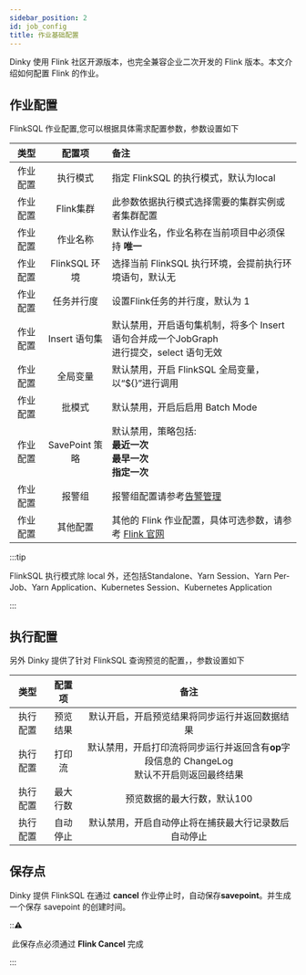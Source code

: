 ```yaml
---
sidebar_position: 2
id: job_config
title: 作业基础配置
---
```


Dinky 使用 Flink 社区开源版本，也完全兼容企业二次开发的 Flink 版本。本文介绍如何配置 Flink 的作业。

## 作业配置

FlinkSQL 作业配置,您可以根据具体需求配置参数，参数设置如下

|   类型   |     配置项     | 备注                                                                                                                       |
| :------: | :------------: |:-------------------------------------------------------------------------------------------------------------------------|
| 作业配置 |    执行模式    | 指定 FlinkSQL 的执行模式，默认为local                                                                                               |
| 作业配置 |   Flink集群    | 此参数依据执行模式选择需要的集群实例或者集群配置                                                                                                 |
| 作业配置 |    作业名称    | 默认作业名，作业名称在当前项目中必须保持 **唯一**                                                                                              |
| 作业配置 | FlinkSQL 环境  | 选择当前 FlinkSQL 执行环境，会提前执行环境语句，默认无                                                                                         |
| 作业配置 |   任务并行度   | 设置Flink任务的并行度，默认为 1                                                                                                      |
| 作业配置 | Insert 语句集  | 默认禁用，开启语句集机制，将多个 Insert 语句合并成一个JobGraph<br/> 进行提交，select 语句无效                                                            |
| 作业配置 |    全局变量    | 默认禁用，开启 FlinkSQL 全局变量，以“${}”进行调用                                                                                         |
| 作业配置 |     批模式     | 默认禁用，开启后启用 Batch Mode                                                                                                    |
| 作业配置 | SavePoint 策略 | 默认禁用，策略包括:<br/>   **最近一次**<br/>   **最早一次**<br/>   **指定一次**                                                               |
| 作业配置 |     报警组     | 报警组配置请参考[告警管理](../register_center/warning)                                                                               |
| 作业配置 |    其他配置    | 其他的 Flink 作业配置，具体可选参数，请参考 [Flink 官网](https://nightlies.apache.org/flink/flink-docs-release-1.14/docs/deployment/config/) |

:::tip

 FlinkSQL 执行模式除 local 外，还包括Standalone、Yarn Session、Yarn Per-Job、Yarn Application、Kubernetes Session、Kubernetes Application

:::

## 执行配置

另外 Dinky 提供了针对 FlinkSQL 查询预览的配置，，参数设置如下

|   类型   |  配置项  |                             备注                             |
| :------: | :------: | :----------------------------------------------------------: |
| 执行配置 | 预览结果 |        默认开启，开启预览结果将同步运行并返回数据结果        |
| 执行配置 |  打印流  | 默认禁用，开启打印流将同步运行并返回含有**op**字段信息的 ChangeLog<br/> 默认不开启则返回最终结果 |
| 执行配置 | 最大行数 |                 预览数据的最大行数，默认100                  |
| 执行配置 | 自动停止 |     默认禁用，开启自动停止将在捕获最大行记录数后自动停止     |

## 保存点

Dinky 提供 FlinkSQL 在通过 **cancel** 作业停止时，自动保存**savepoint**。并生成一个保存 savepoint 的创建时间。

:::warning:

​    此保存点必须通过 **Flink Cancel** 完成

:::
